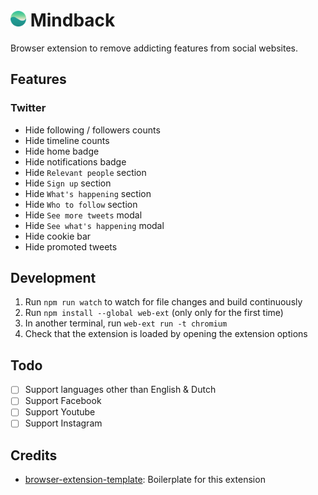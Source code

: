 # <img src="source/icon.png" width="25" /> Mindback

Browser extension to remove addicting features from social websites.

## Features

### Twitter

- Hide following / followers counts
- Hide timeline counts
- Hide home badge
- Hide notifications badge
- Hide `Relevant people` section
- Hide `Sign up` section
- Hide `What's happening` section
- Hide `Who to follow` section
- Hide `See more tweets` modal
- Hide `See what's happening` modal
- Hide cookie bar
- Hide promoted tweets

## Development

1. Run `npm run watch` to watch for file changes and build continuously
1. Run `npm install --global web-ext` (only only for the first time)
1. In another terminal, run `web-ext run -t chromium`
1. Check that the extension is loaded by opening the extension options

## Todo

- [ ] Support languages other than English & Dutch
- [ ] Support Facebook
- [ ] Support Youtube
- [ ] Support Instagram

## Credits

- [browser-extension-template](https://github.com/fregante/browser-extension-template): Boilerplate for this extension
